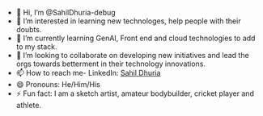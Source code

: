 - 👋 Hi, I’m @SahilDhuria-debug
- 👀 I’m interested in learning new technologes, help people with their doubts.
- 🌱 I’m currently learning GenAI, Front end and cloud technologies to add to my stack.
- 💞️ I’m looking to collaborate on developing new initiatives and lead the orgs towards betterment in their technology innovations.
- 📫 How to reach me- LinkedIn: [Sahil Dhuria](https://www.linkedin.com/in/sahil-dhuria/)
- 😄 Pronouns: He/Him/His
- ⚡ Fun fact: I am a sketch artist, amateur bodybuilder, cricket player and athlete.

<!---
SahilDhuria-debug/SahilDhuria-debug is a ✨ special ✨ repository because its `README.md` (this file) appears on your GitHub profile.
You can click the Preview link to take a look at your changes.
--->
